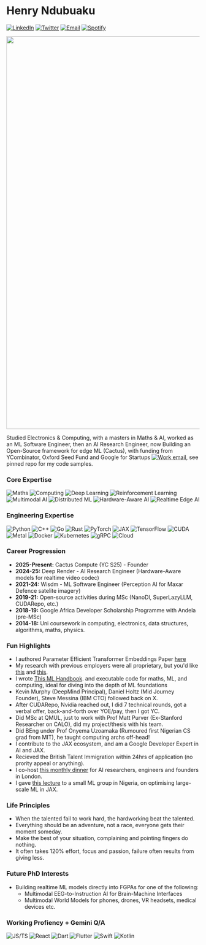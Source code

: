 # Henry Ndubuaku

[![LinkedIn][linkedin-shield]][linkedin-url]
[![Twitter][twitter-shield]][twitter-url]
[![Email][gmail1-shield]][gmail1-url]
[![Spotify][spotify-shield]][spotify-url]

[gmail1-shield]: https://img.shields.io/badge/Gmail-555?style=for-the-badge&logo=gmail&logoColor=white
[gmail1-url]: ndubuakuhenry@gmail.com

[linkedin-shield]: https://img.shields.io/badge/-LinkedIn-black.svg?style=for-the-badge&logo=linkedin&colorB=555
[linkedin-url]: https://linkedin.com/in/henry-ndubuaku-7b6350b8

[twitter-shield]: https://img.shields.io/badge/Twitter-555?style=for-the-badge&logo=twitter&logoColor=white
[twitter-url]: https://twitter.com/hmunachii

[spotify-shield]: https://img.shields.io/badge/Spotify-555?style=for-the-badge&logo=spotify&logoColor=white
[spotify-url]: https://open.spotify.com/playlist/656vFNTyI2ZDsxgdQFaPHA?si=c2ff4aa84f6d42c4


<p align="center">
  <img src="assets/banner.gif" width=1024>
</p>


Studied Electronics & Computing, with a masters in Maths & AI, worked as an ML Software Engineer, then an AI Research Engineer, now Building an Open-Source framework for edge ML (Cactus), with funding from YCombinator, Oxford Seed Fund and Google for Startups [![Work email][gmail2-shield]][gmail-url], see pinned repo for my code samples.

[gmail2-shield]: https://img.shields.io/badge/henry@cactuscompute.-555?style=flat
[gmail-url]: mailto:henry@cactuscompute.com

### Core Expertise 
![Maths](https://img.shields.io/badge/Maths-3776AB?style=for-the-badge&logo=tiny&logoColor=white)
![Computing](https://img.shields.io/badge/Computing-6A5ACD?style=for-the-badge&logo=tiny&logoColor=white)
![Deep Learning](https://img.shields.io/badge/Deep_Learning-F9BF3B?style=for-the-badge&logo=tiny&logoColor=white)
![Reinforcement Learning](https://img.shields.io/badge/Reinforcement_Learning-0468F6?style=for-the-badge&logo=tiny&logoColor=white)
![Multimodal AI](https://img.shields.io/badge/Multimodal_AI-000000?style=for-the-badge&logo=tiny&logoColor=white)
![Distributed ML](https://img.shields.io/badge/Distributed_ML-purple?style=for-the-badge&logo=tiny&logoColor=white)
![Hardware-Aware AI](https://img.shields.io/badge/Hardware_Aware_AI-76B900?style=for-the-badge&logo=tiny&logoColor=white)
![Realtime Edge AI](https://img.shields.io/badge/Realtime_Edge_AI-grey?style=for-the-badge&logo=tiny&logoColor=white)

### Engineering Expertise 
![Python](https://img.shields.io/badge/Python-3776AB?style=for-the-badge&logo=python&logoColor=white)
![C++](https://img.shields.io/badge/C/C++-00599C?style=for-the-badge&logo=cplusplus&logoColor=white)
![Go](https://img.shields.io/badge/GoLang-00ADD8?style=for-the-badge&logo=go&logoColor=white)
![Rust](https://img.shields.io/badge/Rust-000000?style=for-the-badge&logo=rust&logoColor=white)
![PyTorch](https://img.shields.io/badge/PyTorch-EE4C2C?style=for-the-badge&logo=pytorch&logoColor=white)
![JAX](https://img.shields.io/badge/JAX-6A5ACD?style=for-the-badge&logo=jax&logoColor=white)
![TensorFlow](https://img.shields.io/badge/TensorFlow-FF6F00?style=for-the-badge&logo=tensorflow&logoColor=white)
![CUDA](https://img.shields.io/badge/CUDA-76B900?style=for-the-badge&logo=nvidia&logoColor=white)
![Metal](https://img.shields.io/badge/Metal-A2AAAD?style=for-the-badge&logo=apple&logoColor=white)
![Docker](https://img.shields.io/badge/Docker-2496ED?style=for-the-badge&logo=docker&logoColor=white)
![Kubernetes](https://img.shields.io/badge/Kubernetes-326CE5?style=for-the-badge&logo=kubernetes&logoColor=white)
![gRPC](https://img.shields.io/badge/gRPC-4285F4?style=for-the-badge&logo=grpc&logoColor=white)
![Cloud](https://img.shields.io/badge/Cloud-623CE4?style=for-the-badge&logo=terraform&logoColor=white)

### Career Progression 
- **2025-Present:** Cactus Compute (YC S25) - Founder 
- **2024-25:** Deep Render - AI Research Engineer (Hardware-Aware models for realtime video codec)
- **2021-24:** Wisdm - ML Software Engineer (Perception AI for Maxar Defence satelite imagery)
- **2019-21:** Open-source activities during MSc (NanoDl, SuperLazyLLM, CUDARepo, etc.)
- **2018-19:** Google Africa Developer Scholarship Programme with Andela (pre-MSc)
- **2014-18:** Uni coursework in computing, electronics, data structures, algorithms, maths, physics.

### Fun Highlights 
- I authored Parameter Efficient Transformer Embeddings Paper [here](https://www.arxiv.org/abs/2505.02266)
- My research with previous employers were all proprietary, but you'd like [this](https://www.biorxiv.org/content/10.1101/2023.07.30.551149v1.full.pdf) and [this](https://www.researchgate.net/profile/Henry_Ndubuaku/publication/373111729_Improving_Creativity_In_Humour_Generation_With_Conditional_Stochastic_Latent-Sampling_Encoders/links/64da4aa4ad846e2882925089/Improving-Creativity-In-Humour-Generation-With-Conditional-Stochastic-Latent-Sampling-Encoders.pdf).
- I wrote [This ML Handbook](https://colab.research.google.com/drive/1ftH86vZMbspy1QvW4cHlTTv3GOMmdZ_H?usp=sharing). and executable code for maths, ML, and computing, ideal for diving into the depth of ML foundations
- Kevin Murphy (DeepMind Principal), Daniel Holtz (Mid Journey Founder), Steve Messina (IBM CTO) followed back on X.
- After CUDARepo, Nvidia reached out, I did 7 technical rounds, got a verbal offer, back-and-forth over YOE/pay, then I got YC.
- Did MSc at QMUL, just to work with Prof Matt Purver (Ex-Stanford Researcher on CALO), did my project/thesis with his team.
- Did BEng under Prof Onyema Uzoamaka (Rumoured first Nigerian CS grad from MIT), he taught computing archs off-head!
- I contribute to the JAX ecosystem, and am a Google Developer Expert in AI and JAX.
- Recieved the British Talent Immigration within 24hrs of application (no prority appeal or anything).
- I co-host [this monthly dinner](https://lu.ma/ldnnexus) for AI researchers, engineers and founders in London.
- I gave [this lecture](https://www.youtube.com/live/GJYpAl8pHmI?si=t4CTT9ndeu4EKItc) to a small ML group in Nigeria, on optimising large-scale ML in JAX.  

### Life Principles
- When the talented fail to work hard, the hardworking beat the talented.
- Everything should be an adventure, not a race, everyone gets their moment someday.
- Make the best of your situation, complaining and pointing fingers do nothing. 
- It often takes 120% effort, focus and passion, failure often results from giving less. 

### Future PhD Interests 
- Building realtime ML models directly into FGPAs for one of the following:
  - Multimodal EEG-to-Instruction AI for Brain-Machine Interfaces
  - Multimodal World Models for phones, drones, VR headsets, medical devices etc. 

### Working Profiency + Gemini Q/A
![JS/TS](https://img.shields.io/badge/JS/TS-F7DF1E?style=for-the-badge&logo=javascript&logoColor=white)
![React](https://img.shields.io/badge/React-61DAFB?style=for-the-badge&logo=react&logoColor=white)
![Dart](https://img.shields.io/badge/Dart-0175C2?style=for-the-badge&logo=dart&logoColor=white)
![Flutter](https://img.shields.io/badge/Flutter-02569B?style=for-the-badge&logo=flutter&logoColor=white)
![Swift](https://img.shields.io/badge/Swift-FA7343?style=for-the-badge&logo=swift&logoColor=white)
![Kotlin](https://img.shields.io/badge/Kotlin-purple?style=for-the-badge&logo=kotlin&logoColor=white)
